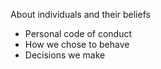 About individuals and their beliefs
- Personal code of conduct 
- How we chose to behave 
- Decisions we make